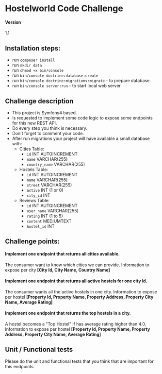 # Hostelworld Code Challenge

#### Version
1.1

## Installation steps:
* run `composer install`
* run `mkdir data`
* run `chmod +x bin/console`
* run `bin/console doctrine:database:create`
* run `bin/console doctrine:migrations:migrate` - to prepare database.
* run `bin/console server:run` - to start local web server

## Challenge description
 * This project is Symfony4 based.
 * Is requested to implement some code logic to expose some endpoints for this new REST API.
 * Do every step you think is necessary.
 * Don't forget to comment your code.
 * After run migrations your project will have available a small database with:
   * Cities Table:
     * `id` INT AUTOINCREMENT
     * `name` VARCHAR(255)
     * `country_name` VARCHAR(255)
   * Hostels Table:
      * `id` INT AUTOINCREMENT
      * `name` VARCHAR(255)
      * `street` VARCHAR(255)
      * `active` INT (1 or 0)
      * `city_id` INT
   * Reviews Table:
      * `id` INT AUTOINCREMENT
      * `user_name` VARCHAR(255)
      * `rating` INT (1 to 5)
      * `content` MEDIUMTEXT
      * `hostel_id` INT

## Challenge points:
 #### Implement one endpoint that returns all cities available.
 The consumer want to know which cities we can provide. Information to expose per city **[City Id, City Name, Country Name]**
 #### Implement one endpoint that returns all active hostels for one city Id.
 The consumer wants all the active hostels in one city.
 Information to expose per hostel **[Property Id, Property Name, Property Address, Property City Name, Average Rating]**
 #### Implement one endpoint that returns the top hostels in a city.
 A hostel becomes a "Top Hostel" if has average rating higher than 4.0.
 Information to expose per hostel **[Property Id, Property Name, Property Address, Property City Name, Average Rating]**

## Unit / Functional tests
Please do the unit and functional tests that you think that are important for this endpoints.
